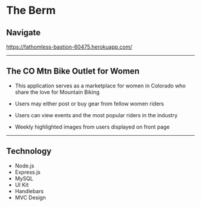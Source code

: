 # The Berm
## Navigate
https://fathomless-bastion-60475.herokuapp.com/

***

## The CO Mtn Bike Outlet for Women

* This application serves as a marketplace for women in Colorado who share the love for Mountain Biking

* Users may either post or buy gear from fellow women riders 

* Users can view events and the most popular riders in the industry

* Weekly highlighted images from users displayed on front page

***

## Technology

* Node.js 
* Express.js
* MySQL 
* UI Kit
* Handlebars
* MVC Design
